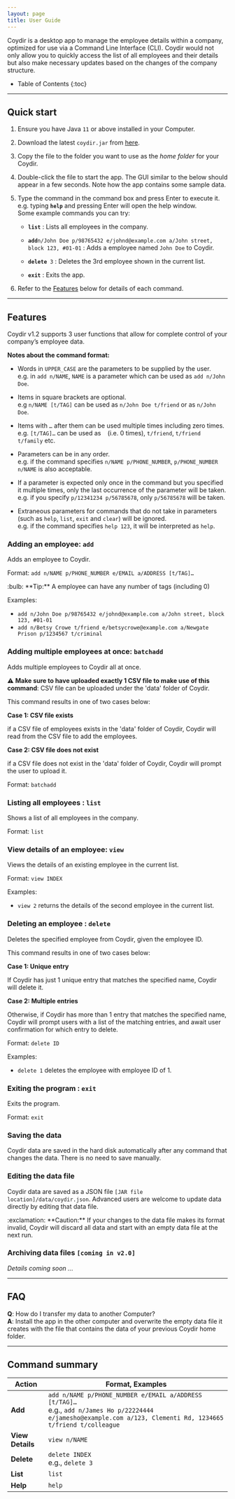 ```yaml
---
layout: page
title: User Guide
---
```


Coydir is a desktop app to manage the employee details within a company, optimized for use via a Command Line Interface (CLI). Coydir would not only allow you to quickly access the list of all employees and their details but also make necessary updates based on the changes of the company structure.

- Table of Contents
  {:toc}

---

## Quick start

1. Ensure you have Java `11` or above installed in your Computer.

1. Download the latest `coydir.jar` from [here](https://github.com/AY2223S1-CS2103T-T15-1/tp/releases).

1. Copy the file to the folder you want to use as the _home folder_ for your Coydir.

1. Double-click the file to start the app. The GUI similar to the below should appear in a few seconds. Note how the app contains some sample data.<br>


5. Type the command in the command box and press Enter to execute it. e.g. typing **`help`** and pressing Enter will open the help window.<br>
   Some example commands you can try:

   - **`list`** : Lists all employees in the company.

   - **`add`**`n/John Doe p/98765432 e/johnd@example.com a/John street, block 123, #01-01` : Adds a employee named `John Doe` to Coydir.

   - **`delete`**` 3` : Deletes the 3rd employee shown in the current list.

   - **`exit`** : Exits the app.

6. Refer to the [Features](#features) below for details of each command.

---

## Features

<div markdown="block" class="alert alert-info">

Coydir v1.2 supports 3 user functions that allow for complete control of your company’s employee data.

**Notes about the command format:**<br>

- Words in `UPPER_CASE` are the parameters to be supplied by the user.<br>
  e.g. in `add n/NAME`, `NAME` is a parameter which can be used as `add n/John Doe`.

- Items in square brackets are optional.<br>
  e.g `n/NAME [t/TAG]` can be used as `n/John Doe t/friend` or as `n/John Doe`.

- Items with `…`​ after them can be used multiple times including zero times.<br>
  e.g. `[t/TAG]…​` can be used as ` ` (i.e. 0 times), `t/friend`, `t/friend t/family` etc.

- Parameters can be in any order.<br>
  e.g. if the command specifies `n/NAME p/PHONE_NUMBER`, `p/PHONE_NUMBER n/NAME` is also acceptable.

- If a parameter is expected only once in the command but you specified it multiple times, only the last occurrence of the parameter will be taken.<br>
  e.g. if you specify `p/12341234 p/56785678`, only `p/56785678` will be taken.

- Extraneous parameters for commands that do not take in parameters (such as `help`, `list`, `exit` and `clear`) will be ignored.<br>
  e.g. if the command specifies `help 123`, it will be interpreted as `help`.

</div>


### Adding an employee: `add`

Adds an employee to Coydir.

Format: `add n/NAME p/PHONE_NUMBER e/EMAIL a/ADDRESS [t/TAG]…​`

<div markdown="span" class="alert alert-primary">:bulb: **Tip:**
A employee can have any number of tags (including 0)
</div>

Examples:

- `add n/John Doe p/98765432 e/johnd@example.com a/John street, block 123, #01-01`
- `add n/Betsy Crowe t/friend e/betsycrowe@example.com a/Newgate Prison p/1234567 t/criminal`

### Adding multiple employees at once: `batchadd`

Adds multiple employees to Coydir all at once.

:warning: **Make sure to have uploaded exactly 1 CSV file to make use of this command**: CSV file can be uploaded under the 'data' folder of Coydir.

This command results in one of two cases below:

**Case 1: CSV file exists**

if a CSV file of employees exists in the 'data' folder of Coydir, Coydir will read from the CSV file to add the employees.

**Case 2: CSV file does not exist**

if a CSV file does not exist in the 'data' folder of Coydir, Coydir will
prompt the user to upload it.

Format: `batchadd`

### Listing all employees : `list`

Shows a list of all employees in the company.

Format: `list`

### View details of an employee: `view`

Views the details of an existing employee in the current list.

Format: `view INDEX`

Examples:

- `view 2` returns the details of the second employee in the current list.

### Deleting an employee : `delete`

Deletes the specified employee from Coydir, given the employee ID.

This command results in one of two cases below:

**Case 1: Unique entry**

If Coydir has just 1 unique entry that matches the specified name, Coydir will delete it.

**Case 2: Multiple entries**

Otherwise, if Coydir has more than 1 entry that matches the specified name, Coydir will prompt users with a list of the matching entries, and await user confirmation for which entry to delete.

Format: `delete ID`

Examples:

- `delete 1` deletes the employee with employee ID of 1.

### Exiting the program : `exit`

Exits the program.

Format: `exit`

### Saving the data

Coydir data are saved in the hard disk automatically after any command that changes the data. There is no need to save manually.

### Editing the data file

Coydir data are saved as a JSON file `[JAR file location]/data/coydir.json`. Advanced users are welcome to update data directly by editing that data file.

<div markdown="span" class="alert alert-warning">:exclamation: **Caution:**
If your changes to the data file makes its format invalid, Coydir will discard all data and start with an empty data file at the next run.
</div>

### Archiving data files `[coming in v2.0]`

_Details coming soon ..._

---

## FAQ

**Q**: How do I transfer my data to another Computer?<br>
**A**: Install the app in the other computer and overwrite the empty data file it creates with the file that contains the data of your previous Coydir home folder.

---

## Command summary

| Action           | Format, Examples                                                                                                                                                      |
|------------------|-----------------------------------------------------------------------------------------------------------------------------------------------------------------------|
| **Add**          | `add n/NAME p/PHONE_NUMBER e/EMAIL a/ADDRESS [t/TAG]…​` <br> e.g., `add n/James Ho p/22224444 e/jamesho@example.com a/123, Clementi Rd, 1234665 t/friend t/colleague` |
| **View Details** | `view n/NAME`                                                                                                                                                         |
| **Delete**       | `delete INDEX`<br> e.g., `delete 3`                                                                                                                                   |
| **List**         | `list`                                                                                                                                                                |
| **Help**         | `help`                                                                                                                                                                |
